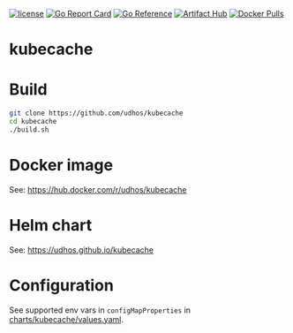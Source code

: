 [![license](http://img.shields.io/badge/license-MIT-blue.svg)](https://github.com/udhos/kubecache/blob/main/LICENSE)
[![Go Report Card](https://goreportcard.com/badge/github.com/udhos/kubecache)](https://goreportcard.com/report/github.com/udhos/kubecache)
[![Go Reference](https://pkg.go.dev/badge/github.com/udhos/kubecache.svg)](https://pkg.go.dev/github.com/udhos/kubecache)
[![Artifact Hub](https://img.shields.io/endpoint?url=https://artifacthub.io/badge/repository/kubecache)](https://artifacthub.io/packages/search?repo=kubecache)
[![Docker Pulls](https://img.shields.io/docker/pulls/udhos/kubecache)](https://hub.docker.com/r/udhos/kubecache)

# kubecache

# Build

```bash
git clone https://github.com/udhos/kubecache
cd kubecache
./build.sh
```

# Docker image

See: https://hub.docker.com/r/udhos/kubecache

# Helm chart

See: https://udhos.github.io/kubecache

# Configuration

See supported env vars in `configMapProperties` in [charts/kubecache/values.yaml](charts/kubecache/values.yaml).
